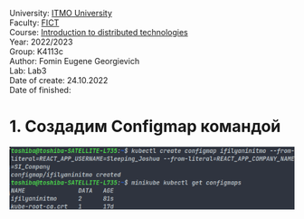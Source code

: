 University: [ITMO University](https://itmo.ru/ru/)  
Faculty: [FICT](https://fict.itmo.ru)  
Course: [Introduction to distributed technologies](https://github.com/itmo-ict-faculty/introduction-to-distributed-technologies)  
Year: 2022/2023  
Group: K4113c  
Author: Fomin Eugene Georgievich  
Lab: Lab3  
Date of create: 24.10.2022  
Date of finished:  

# 1. Создадим Configmap командой
![Альтернативный текст](https://github.com/JosephShouen/2022_2023-introduction_to_distributed_technologies-k4113c-fomin_e_g/blob/main/lab3/1.png)

